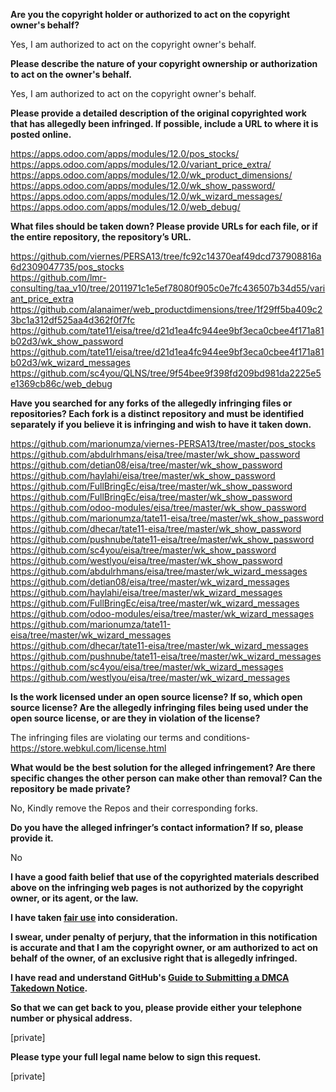 **Are you the copyright holder or authorized to act on the copyright owner's behalf?**     
     
Yes, I am authorized to act on the copyright owner's behalf.     
     
**Please describe the nature of your copyright ownership or authorization to act on the owner's behalf.**     
     
Yes, I am authorized to act on the copyright owner's behalf.     
     
**Please provide a detailed description of the original copyrighted work that has allegedly been infringed. If possible, include a URL to where it is posted online.**     
     
https://apps.odoo.com/apps/modules/12.0/pos_stocks/     
https://apps.odoo.com/apps/modules/12.0/variant_price_extra/     
https://apps.odoo.com/apps/modules/12.0/wk_product_dimensions/     
https://apps.odoo.com/apps/modules/12.0/wk_show_password/     
https://apps.odoo.com/apps/modules/12.0/wk_wizard_messages/     
https://apps.odoo.com/apps/modules/12.0/web_debug/     
     
**What files should be taken down? Please provide URLs for each file, or if the entire repository, the repository’s URL.**     
     
https://github.com/viernes/PERSA13/tree/fc92c14370eaf49dcd737908816a6d2309047735/pos_stocks     
https://github.com/lmr-consulting/taa_v10/tree/2011971c1e5ef78080f905c0e7fc436507b34d55/variant_price_extra     
https://github.com/alanaimer/web_productdimensions/tree/1f29ff5ba409c23bc1a312df525aa4d362f0f7fc     
https://github.com/tate11/eisa/tree/d21d1ea4fc944ee9bf3eca0cbee4f171a81b02d3/wk_show_password     
https://github.com/tate11/eisa/tree/d21d1ea4fc944ee9bf3eca0cbee4f171a81b02d3/wk_wizard_messages     
https://github.com/sc4you/QLNS/tree/9f54bee9f398fd209bd981da2225e5e1369cb86c/web_debug     
     
**Have you searched for any forks of the allegedly infringing files or repositories? Each fork is a distinct repository and must be identified separately if you believe it is infringing and wish to have it taken down.**     
     
https://github.com/marionumza/viernes-PERSA13/tree/master/pos_stocks     
https://github.com/abdulrhmans/eisa/tree/master/wk_show_password     
https://github.com/detian08/eisa/tree/master/wk_show_password     
https://github.com/haylahi/eisa/tree/master/wk_show_password     
https://github.com/FullBringEc/eisa/tree/master/wk_show_password     
https://github.com/FullBringEc/eisa/tree/master/wk_show_password     
https://github.com/odoo-modules/eisa/tree/master/wk_show_password     
https://github.com/marionumza/tate11-eisa/tree/master/wk_show_password     
https://github.com/dhecar/tate11-eisa/tree/master/wk_show_password     
https://github.com/pushnube/tate11-eisa/tree/master/wk_show_password     
https://github.com/sc4you/eisa/tree/master/wk_show_password     
https://github.com/westlyou/eisa/tree/master/wk_show_password     
https://github.com/abdulrhmans/eisa/tree/master/wk_wizard_messages     
https://github.com/detian08/eisa/tree/master/wk_wizard_messages     
https://github.com/haylahi/eisa/tree/master/wk_wizard_messages     
https://github.com/FullBringEc/eisa/tree/master/wk_wizard_messages     
https://github.com/odoo-modules/eisa/tree/master/wk_wizard_messages     
https://github.com/marionumza/tate11-eisa/tree/master/wk_wizard_messages     
https://github.com/dhecar/tate11-eisa/tree/master/wk_wizard_messages     
https://github.com/pushnube/tate11-eisa/tree/master/wk_wizard_messages     
https://github.com/sc4you/eisa/tree/master/wk_wizard_messages     
https://github.com/westlyou/eisa/tree/master/wk_wizard_messages     
     
**Is the work licensed under an open source license? If so, which open source license? Are the allegedly infringing files being used under the open source license, or are they in violation of the license?**     
     
The infringing files are violating our terms and conditions- https://store.webkul.com/license.html     
     
**What would be the best solution for the alleged infringement? Are there specific changes the other person can make other than removal? Can the repository be made private?**     
     
No, Kindly remove the Repos and their corresponding forks.     
     
**Do you have the alleged infringer’s contact information? If so, please provide it.**     
     
No     
     
**I have a good faith belief that use of the copyrighted materials described above on the infringing web pages is not authorized by the copyright owner, or its agent, or the law.**     
     
**I have taken <a href="https://www.lumendatabase.org/topics/22">fair use</a> into consideration.**     
     
**I swear, under penalty of perjury, that the information in this notification is accurate and that I am the copyright owner, or am authorized to act on behalf of the owner, of an exclusive right that is allegedly infringed.**     
     
**I have read and understand GitHub's <a href="https://help.github.com/articles/guide-to-submitting-a-dmca-takedown-notice/">Guide to Submitting a DMCA Takedown Notice</a>.**     
     
**So that we can get back to you, please provide either your telephone number or physical address.**     
     
[private]  
     
**Please type your full legal name below to sign this request.**     
     
[private]  
